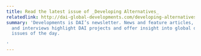 ```yaml
---
title: Read the latest issue of _Developing Alternatives_
relatedlink: http://dai-global-developments.com/developing-alternatives?utm_source=daidotcom
summary: 'Developments is DAI’s newsletter. News and feature articles, opinion pieces,
  and interviews highlight DAI projects and offer insight into global development
  issues of the day.

'
---
```


